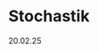
# Stochastik
20.02.25



<!--stackedit_data:
eyJoaXN0b3J5IjpbMTk3NDE0OTAyOSwtNTA1MTAyNjk3LDE0Mz
g0ODMzODJdfQ==
-->